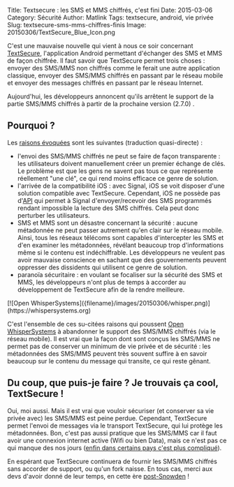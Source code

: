 Title: Textsecure : les SMS et MMS chiffrés, c'est fini
Date: 2015-03-06
Category: Sécurité
Author: Matlink
Tags: textsecure, android, vie privée
Slug: textsecure-sms-mms-chiffres-finis
Image: 20150306/TextSecure_Blue_Icon.png

C'est une mauvaise nouvelle qui vient à nous ce soir concernant [TextSecure](https://whispersystems.org/#encrypted_texts), l'application Android permettant d'échanger des SMS et MMS de façon chiffrée. Il faut savoir que TextSecure permet trois choses : envoyer des SMS/MMS non chiffrés comme le ferait une autre application classique, envoyer des SMS/MMS chiffrés en passant par le réseau mobile et envoyer des messages chiffrés en passant par le réseau Internet. 

Aujourd'hui, les développeurs annoncent qu'ils arrêtent le support de la partie SMS/MMS chiffrés à partir de la prochaine version (2.7.0) .

Pourquoi ?
----------
Les [raisons évoquées](https://whispersystems.org/blog/goodbye-encrypted-sms/) sont les suivantes (traduction quasi-directe) : 

- l'envoi des SMS/MMS chiffrés ne peut se faire de façon transparente : les utilisateurs doivent manuellement créer un premier échange de clés. Le problème est que les gens ne savent pas tous ce que représente réellement "une clé", ce qui rend moins efficace ce genre de solution. 
- l'arrivée de la compatibilité iOS : avec Signal, iOS se voit disposer d'une solution compatible avec TextSecure. Cependant, iOS ne possède pas d'[API](https://fr.wikipedia.org/wiki/Interface_de_programmation) qui permet à Signal d'envoyer/recevoir des SMS programmés rendant impossible la lecture des SMS chiffrés. Cela peut donc perturber les utilisateurs.
- SMS et MMS sont un désastre concernant la sécurité : aucune métadonnée ne peut passer autrement qu'en clair sur le réseau mobile. Ainsi, tous les réseaux télécoms sont capables d'intercepter les SMS et d'en examiner les métadonnées, révélant beaucoup trop d'informations même si le contenu est indéchiffrable. Les développeurs ne veulent pas avoir mauvaise conscience en sachant que des gouvernements peuvent oppresser des dissidents qui utilisent ce genre de solution.
- paranoïa sécuritaire : en voulant se focaliser sur la sécurité des SMS et MMS, les développeurs n'ont plus de temps à accorder au développement de TextSecure afin de la rendre meilleure.

<scan class="float-left">
[![Open WhisperSystems]({filename}/images/20150306/whisper.png)](https://whispersystems.org)
</scan>


C'est l'ensemble de ces su-citées raisons qui poussent [Open WhisperSystems](https://whispersystems.org) à abandonner le support des SMS/MMS chiffrés (via le réseau mobile). 
Il est vrai que la façon dont sont conçus les SMS/MMS ne permet pas de conserver un minimum de vie privée et de sécurité : les métadonnées des SMS/MMS peuvent très souvent suffire à en savoir beaucoup sur le contenu du message qui transite, ce qui reste gênant.

Du coup, que puis-je faire ? Je trouvais ça cool, TextSecure !
--------------------------------------------------------------
Oui, moi aussi. Mais il est vrai que vouloir sécuriser (et conserver sa vie privée avec) les SMS/MMS est peine perdue. 
Cependant, TextSecure permet l'envoi de messages via le transport TextSecure, qui lui protège les métadonnées. Bon, c'est pas aussi pratique que les SMS/MMS car il faut avoir une connexion internet active (Wifi ou bien Data), mais ce n'est pas ce qui manque des nos jours ([enfin dans certains pays c'est plus compliqué](https://twitter.com/TAbugharsa/status/573945270699950080)).

En espérant que TextSecure continuera de fournir les SMS/MMS chiffrés sans accorder de support, ou qu'un fork naisse. En tous cas, merci aux devs d'avoir donné de leur temps, en cette ère [post-Snowden](https://en.wikipedia.org/wiki/Edward_Snowden) !